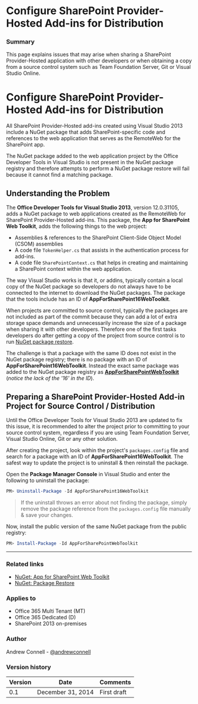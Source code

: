 # Configure SharePoint Provider-Hosted Add-ins for Distribution

### Summary ###

This page explains issues that may arise when sharing a SharePoint Provider-Hosted application with other developers or when obtaining a copy from a source control system such as Team Foundation Server, Git or Visual Studio Online.


# Configure SharePoint Provider-Hosted Add-ins for Distribution

All SharePoint Provider-Hosted add-ins created using Visual Studio 2013 include a NuGet package that adds SharePoint-specific code and references to the web application that serves as the RemoteWeb for the SharePoint app. 

The NuGet package added to the web application project by the Office Developer Tools in Visual Studio is not present in the NuGet package registry and therefore attempts to perform a NuGet package restore will fail because it cannot find a matching package.

## Understanding the Problem ##

The **Office Developer Tools for Visual Studio 2013**, version 12.0.31105, adds a NuGet package to web applications created as the RemoteWeb for SharePoint Provider-Hosted add-ins. This package, the **App for SharePoint Web Toolkit**, adds the following things to the web project:

- Assemblies & references to the SharePoint Client-Side Object Model (CSOM) assemblies
- A code file `TokenHelper.cs` that assists in the authentication process for add-ins.
- A code file `SharePointContext.cs` that helps in creating and maintaining a SharePoint context within the web application.

The way Visual Studio works is that it, or addins, typically contain a local copy of the NuGet package so developers do not always have to be connected to the internet to download the NuGet packages. The package that the tools include has an ID of **AppForSharePoint16WebToolkit**.

When projects are committed to source control, typically the packages are not included as part of the commit because they can add a lot of extra storage space demands and unnecessarily increase the size of a package when sharing it with other developers. Therefore one of the first tasks developers do after getting a copy of the project from source control is to run [NuGet package restore](http://docs.nuget.org/docs/reference/package-restore).

The challenge is that a package with the same ID does not exist in the NuGet package registry; there is no package with an ID of **AppForSharePoint16WebToolkit**. Instead the exact same package was added to the NuGet package registry as **[AppForSharePointWebToolkit](www.nuget.org/packages/AppForSharePointWebToolkit)** (*notice the lack of the '16' in the ID*).

## Preparing a SharePoint Provider-Hosted Add-in Project for Source Control / Distribution ##

Until the Office Developer Tools for Visual Studio 2013 are updated to fix this issue, it is recommended to alter the project prior to committing to your source control system, regardless if you are using Team Foundation Server, Visual Studio Online, Git or any other solution.

After creating the project, look within the project's `packages.config` file and search for a package with an ID of **AppForSharePoint16WebToolkit**. The safest way to update the project is to uninstall & then reinstall the package.

Open the **Package Manager Console** in Visual Studio and enter the following to uninstall the package:

  ````powershell
  PM> Uninstall-Package -Id AppForSharePoint16WebToolkit
  ````

  > If the uninstall throws an error about not finding the package, simply remove the package reference from the `packages.config` file manually & save your changes.

Now, install the public version of the same NuGet package from the public registry:

  ````powershell
  PM> Install-Package -Id AppForSharePointWebToolkit
  ````

----------

### Related links ###
- [NuGet: App for SharePoint Web Toolkit](http://www.nuget.org/packages/AppForSharePointWebToolkit)
- [NuGet: Package Restore](http://docs.nuget.org/docs/reference/package-restore)


### Applies to ###
-  Office 365 Multi Tenant (MT)
-  Office 365 Dedicated (D)
-  SharePoint 2013 on-premises

### Author
Andrew Connell - [@andrewconnell](https://twitter.com/andrewconnell)

### Version history ###
Version  | Date | Comments
---------| -----| --------
0.1  | December 31, 2014 | First draft


